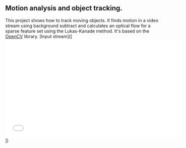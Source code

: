 ## Motion analysis and object tracking. 
This project shows how to track moving objects.
It finds motion in a video stream using background subtract and calculates an optical flow for a sparse feature set using the Lukas-Kanade method.
It's based on the [OpenCV](http://opencv.org/) library.
[Input stream]([<iframe width="560" height="315" src="//www.youtube.com/embed/z2M9xQ3ZrIQ" frameborder="0" allowfullscreen></iframe>])

